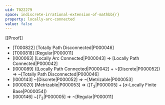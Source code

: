 ```yaml
---
uid: T022279
space: indiscrete-irrational-extension-of-mathbb{r}
property: locally-arc-connected
value: false
---
```

[[Proof]]

* [T000822] [Totally Path Disconnected|P000046]
* [T000818] [Regular|P000011]
* [I000063] [Locally Arc Connected|P000043] => [Locally Path Connected|P000042]
* [I000089] ([Locally Path Connected|P000042] + ~[Discrete|P000052]) => ~[Totally Path Disconnected|P000046]
* [I000143] ~[Discrete|P000052] => ~[Metrizable|P000053]
* [I000020] [Metrizable|P000053] => ([$T_3$|P000005] + [$\sigma$-Locally Finite Base|P000054])
* [I000146] ~[$T_3$|P000005] => ~[Regular|P000011]

